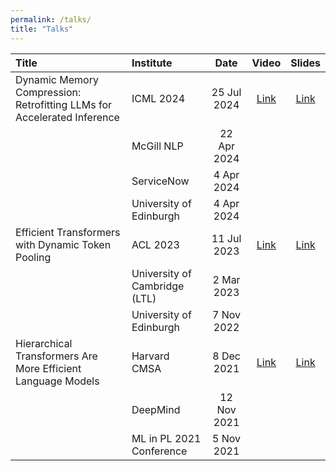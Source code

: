 ```yaml
---
permalink: /talks/
title: "Talks"
---
```


| Title | Institute | Date | Video | Slides |
| :--- | :--- | :----: | :---: | :---: |
| Dynamic Memory Compression: Retrofitting LLMs for Accelerated Inference | ICML 2024 | 25 Jul 2024 | [Link](https://www.youtube.com/watch?v=Ip94U5ww83M) | [Link](https://drive.google.com/file/d/1jJkK1XmbpHLxsuZADFIAGD6SUpzgitX2/view?usp=sharing) |
| | McGill NLP | 22 Apr 2024 | | |
| | ServiceNow | 4 Apr 2024 | | |
| | University of Edinburgh | 4 Apr 2024 | | |
| Efficient Transformers with Dynamic Token Pooling | ACL 2023 | 11 Jul 2023 | [Link](https://www.youtube.com/watch?v=wQb6UbgjoK0) | [Link](https://www.canva.com/design/DAFk366ftho/6bh2EFGryZYvjMzApyFfyA/edit?utm_content=DAFk366ftho&utm_campaign=designshare&utm_medium=link2&utm_source=sharebutton) |
| | University of Cambridge (LTL) | 2 Mar 2023 | | |
| | University of Edinburgh      | 7 Nov 2022 | | |
| Hierarchical Transformers Are More Efficient Language Models | Harvard CMSA | 8 Dec 2021 | [Link](https://www.youtube.com/watch?v=soqWNyrdjkw) | [Link](https://docs.google.com/presentation/d/1KkshMGzZpQviGrUGM-6JJXEkU6-EXf58XxMT9n2hfBo/edit?usp=sharing) |
| | DeepMind      | 12 Nov 2021 | | |
| | ML in PL 2021 Conference     | 5 Nov 2021 | | |
